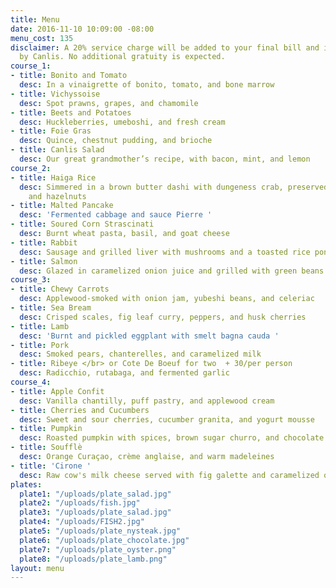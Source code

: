 ```yaml
---
title: Menu
date: 2016-11-10 10:09:00 -08:00
menu_cost: 135
disclaimer: A 20% service charge will be added to your final bill and is retained
  by Canlis. No additional gratuity is expected.
course_1:
- title: Bonito and Tomato
  desc: In a vinaigrette of bonito, tomato, and bone marrow
- title: Vichyssoise
  desc: Spot prawns, grapes, and chamomile
- title: Beets and Potatoes
  desc: Huckleberries, umeboshi, and fresh cream
- title: Foie Gras
  desc: Quince, chestnut pudding, and brioche
- title: Canlis Salad
  desc: Our great grandmother’s recipe, with bacon, mint, and lemon
course_2:
- title: Haiga Rice
  desc: Simmered in a brown butter dashi with dungeness crab, preserved strawberries,
    and hazelnuts
- title: Malted Pancake
  desc: 'Fermented cabbage and sauce Pierre '
- title: Soured Corn Strascinati
  desc: Burnt wheat pasta, basil, and goat cheese
- title: Rabbit
  desc: Sausage and grilled liver with mushrooms and a toasted rice ponzu
- title: Salmon
  desc: Glazed in caramelized onion juice and grilled with green beans and gari
course_3:
- title: Chewy Carrots
  desc: Applewood-smoked with onion jam, yubeshi beans, and celeriac
- title: Sea Bream
  desc: Crisped scales, fig leaf curry, peppers, and husk cherries
- title: Lamb
  desc: 'Burnt and pickled eggplant with smelt bagna cauda '
- title: Pork
  desc: Smoked pears, chanterelles, and caramelized milk
- title: Ribeye </br> or Cote De Boeuf for two  + 30/per person
  desc: Radicchio, rutabaga, and fermented garlic
course_4:
- title: Apple Confit
  desc: Vanilla chantilly, puff pastry, and applewood cream
- title: Cherries and Cucumbers
  desc: Sweet and sour cherries, cucumber granita, and yogurt mousse
- title: Pumpkin
  desc: Roasted pumpkin with spices, brown sugar churro, and chocolate
- title: Soufflè
  desc: Orange Curaçao, crème anglaise, and warm madeleines
- title: 'Cirone '
  desc: Raw cow's milk cheese served with fig galette and caramelized onions
plates:
  plate1: "/uploads/plate_salad.jpg"
  plate2: "/uploads/fish.jpg"
  plate3: "/uploads/plate_salad.jpg"
  plate4: "/uploads/FISH2.jpg"
  plate5: "/uploads/plate_nysteak.jpg"
  plate6: "/uploads/plate_chocolate.jpg"
  plate7: "/uploads/plate_oyster.png"
  plate8: "/uploads/plate_lamb.png"
layout: menu
---
```


